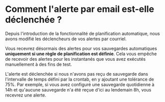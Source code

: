 # Comment l'alerte par email est-elle déclenchée ?

Depuis l'introduction de la fonctionnalité de planification automatique, nous avons modifié les déclencheurs de vos alertes par courriel.

Vous recevrez désormais des alertes pour vos sauvegardes automatiques **uniquement si une règle de planification est définie**. Cela vous empêche de recevoir des alertes pour les instantanés que vous avez exécutés manuellement à des fins de test.

L'alerte est déclenchée si nous n'avons pas reçu de sauvegarde dans l'intervalle de temps défini par la crontab, en y ajoutant une tolérance de 75%. Par exemple, si vous avez configuré une sauvegarde quotidienne à 14h et qu'aucune sauvegarde n'a été reçue d'ici au lendemain 8h, vous recevrez une alerte.